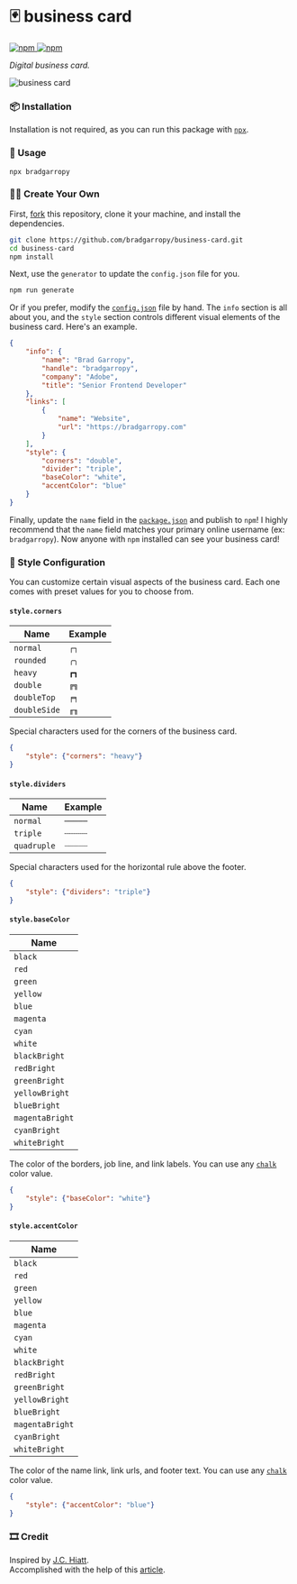 # 🃏 business card

<a href="https://www.npmjs.com/package/bradgarropy">
    <img alt="npm" src="https://img.shields.io/npm/v/bradgarropy.svg?style=flat-square">
</a>

<a href="https://www.npmjs.com/package/bradgarropy">
    <img alt="npm" src="https://img.shields.io/npm/dt/bradgarropy?style=flat-square">
</a>

_Digital business card._

![business card][card]

### 📦 Installation

Installation is not required, as you can run this package with [`npx`][npx].

### 🥑 Usage

```
npx bradgarropy
```

### 🕺🏼 Create Your Own

First, [fork][fork] this repository, clone it your machine, and install the dependencies.

```bash
git clone https://github.com/bradgarropy/business-card.git
cd business-card
npm install
```

Next, use the `generator` to update the `config.json` file for you.

```bash
npm run generate
```

Or if you prefer, modify the [`config.json`][config] file by hand. The `info` section is all about you, and the `style` section controls different visual elements of the business card. Here's an example.

```json
{
    "info": {
        "name": "Brad Garropy",
        "handle": "bradgarropy",
        "company": "Adobe",
        "title": "Senior Frontend Developer"
    },
    "links": [
        {
            "name": "Website",
            "url": "https://bradgarropy.com"
        }
    ],
    "style": {
        "corners": "double",
        "divider": "triple",
        "baseColor": "white",
        "accentColor": "blue"
    }
}
```

Finally, update the `name` field in the [`package.json`][package] and publish to `npm`! I highly recommend that the `name` field matches your primary online username (ex: `bradgarropy`). Now anyone with `npm` installed can see your business card!

### 🎨 Style Configuration

You can customize certain visual aspects of the business card. Each one comes with preset values for you to choose from.

#### `style.corners`

| Name         | Example |
| ------------ | ------- |
| `normal`     | `┌┐`    |
| `rounded`    | `╭╮`    |
| `heavy`      | `┏┓`    |
| `double`     | `╔╗`    |
| `doubleTop`  | `╒╕`    |
| `doubleSide` | `╓╖`    |

Special characters used for the corners of the business card.

```json
{
    "style": {"corners": "heavy"}
}
```

#### `style.dividers`

| Name        | Example |
| ----------- | ------- |
| `normal`    | `─────` |
| `triple`    | `┄┄┄┄┄` |
| `quadruple` | `┈┈┈┈┈` |

Special characters used for the horizontal rule above the footer.

```json
{
    "style": {"dividers": "triple"}
}
```

#### `style.baseColor`

| Name            |
| --------------- |
| `black`         |
| `red`           |
| `green`         |
| `yellow`        |
| `blue`          |
| `magenta`       |
| `cyan`          |
| `white`         |
| `blackBright`   |
| `redBright`     |
| `greenBright`   |
| `yellowBright`  |
| `blueBright`    |
| `magentaBright` |
| `cyanBright`    |
| `whiteBright`   |

The color of the borders, job line, and link labels. You can use any [`chalk`][chalk] color value.

```json
{
    "style": {"baseColor": "white"}
}
```

#### `style.accentColor`

| Name            |
| --------------- |
| `black`         |
| `red`           |
| `green`         |
| `yellow`        |
| `blue`          |
| `magenta`       |
| `cyan`          |
| `white`         |
| `blackBright`   |
| `redBright`     |
| `greenBright`   |
| `yellowBright`  |
| `blueBright`    |
| `magentaBright` |
| `cyanBright`    |
| `whiteBright`   |

The color of the name link, link urls, and footer text. You can use any [`chalk`][chalk] color value.

```json
{
    "style": {"accentColor": "blue"}
}
```

### 🎞 Credit

Inspired by [J.C. Hiatt][jc].  
Accomplished with the help of this [article][article].

[package]: https://github.com/bradgarropy/business-card/blob/master/package.json
[chalk]: https://github.com/chalk/chalk#readme
[config]: https://github.com/bradgarropy/business-card/blob/master/config.json
[fork]: https://github.com/bradgarropy/business-card/fork
[card]: images/business-card.png
[npx]: https://npmjs.com/package/npx
[jc]: https://twitter.com/jchiatt/status/1251700185840918531
[article]: https://medium.com/@natterstefan/how-to-create-your-personal-npm-business-card-816dfc66ca8
